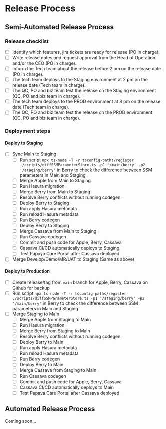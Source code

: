 # Release Process

## Semi-Automated Release Process

### Release checklist

- [ ] Identify which features, jira tickets are ready for release (PO in charge).
- [ ] Write release notes and request approval from the Head of Operation and/or the CEO (PO in charge).
- [ ] Inform the Tech team about the release before 2 pm on the release date (PO in charge).
- [ ] The tech team deploys to the Staging environment at 2 pm on the release date (Tech team in charge).
- [ ] The QC, PO and biz team test the release on the Staging environment (QC, PO and biz team in charge).
- [ ] The tech team deploys to the PROD environment at 8 pm on the release date (Tech team in charge).
- [ ] The QC, PO and biz team test the release on the PROD environment (QC, PO and biz team in charge).

### Deployment steps

#### Deploy to Staging

- [ ] Sync Main to Staging
  - [ ] Run script `npx ts-node -T -r tsconfig-paths/register ./scripts/diffSSMParameterStore.ts -p1 '/main/berry' -p2 '/staging/berry'` in Berry to check the difference between SSM parameters in Main and Staging
  - [ ] Merge Apple from Main to Staging
  - [ ] Run Hasura migration
  - [ ] Merge Berry from Main to Staging
  - [ ] Resolve Berry conflicts without running codegen
  - [ ] Deploy Berry to Staging
  - [ ] Run apply Hasura metadata
  - [ ] Run reload Hasura metadata
  - [ ] Run Berry codegen
  - [ ] Deploy Berry to Staging
  - [ ] Merge Cassava from Main to Staging
  - [ ] Run Cassava codegen
  - [ ] Commit and push code for Apple, Berry, Cassava
  - [ ] Cassava CI/CD automatically deploys to Staging
  - [ ] Test Papaya Care Portal after Cassava deployed

- [ ] Merge Develop/Demo/MR/UAT to Staging (Same as above)

#### Deploy to Production

- [ ] Create release/tag from `main` branch for Apple, Berry, Cassava on Github for backup
- [ ] Run script `npx ts-node -T -r tsconfig-paths/register ./scripts/diffSSMParameterStore.ts -p1 '/staging/berry' -p2 '/main/berry'` in Berry to check the difference between SSM parameters in Main and Staging.
- [ ] Merge Staging to Main
  - [ ] Merge Apple from Staging to Main
  - [ ] Run Hasura migration
  - [ ] Merge Berry from Staging to Main
  - [ ] Resolve Berry conflicts without running codegen
  - [ ] Deploy Berry to Main
  - [ ] Run apply Hasura metadata
  - [ ] Run reload Hasura metadata
  - [ ] Run Berry codegen
  - [ ] Deploy Berry to Main
  - [ ] Merge Cassava from Staging to Main
  - [ ] Run Cassava codegen
  - [ ] Commit and push code for Apple, Berry, Cassava
  - [ ] Cassava CI/CD automatically deploys to Main
  - [ ] Test Papaya Care Portal after Cassava deployed

## Automated Release Process

Coming soon...
